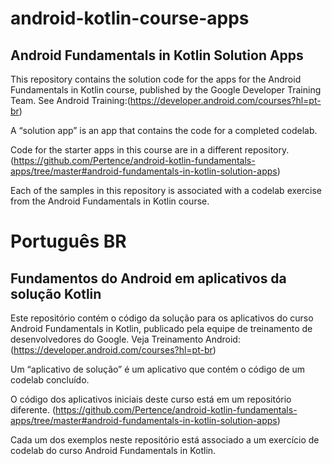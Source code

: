 # android-kotlin-course-apps

## Android Fundamentals in Kotlin Solution Apps
This repository contains the solution code for the apps for the Android Fundamentals in Kotlin course, published by the Google Developer Training Team. See Android Training:(https://developer.android.com/courses?hl=pt-br)

A “solution app” is an app that contains the code for a completed codelab.

Code for the starter apps in this course are in a different repository.
(https://github.com/Pertence/android-kotlin-fundamentals-apps/tree/master#android-fundamentals-in-kotlin-solution-apps)

Each of the samples in this repository is associated with a codelab exercise from the Android Fundamentals in Kotlin course.

# Português BR

## Fundamentos do Android em aplicativos da solução Kotlin
Este repositório contém o código da solução para os aplicativos do curso Android Fundamentals in Kotlin, publicado pela equipe de treinamento de desenvolvedores do Google. Veja Treinamento Android:(https://developer.android.com/courses?hl=pt-br)

Um “aplicativo de solução” é um aplicativo que contém o código de um codelab concluído.

O código dos aplicativos iniciais deste curso está em um repositório diferente.
(https://github.com/Pertence/android-kotlin-fundamentals-apps/tree/master#android-fundamentals-in-kotlin-solution-apps)

Cada um dos exemplos neste repositório está associado a um exercício de codelab do curso Android Fundamentals in Kotlin.
